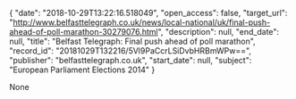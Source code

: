 {
  "date": "2018-10-29T13:22:16.518049", 
  "open_access": false, 
  "target_url": "http://www.belfasttelegraph.co.uk/news/local-national/uk/final-push-ahead-of-poll-marathon-30279076.html", 
  "description": null, 
  "end_date": null, 
  "title": "Belfast Telegraph: Final push ahead of poll marathon", 
  "record_id": "20181029T132216/5Vl9PaCcrLSiDvbHRBmWPw==", 
  "publisher": "belfasttelegraph.co.uk", 
  "start_date": null, 
  "subject": "European Parliament Elections 2014"
}

None